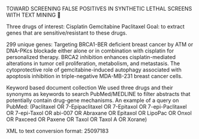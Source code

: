 TOWARD SCREENING FALSE POSITIVES IN SYNTHETIC LETHAL SCREENS WITH TEXT MINING 

Three drugs of interest:
Cisplatin
Gemcitabine
Paclitaxel
Goal: to extract genes that are sensitive/resistant to these drugs.

299 unique genes:
Targeting BRCA1-BER deficient breast cancer by ATM or DNA-PKcs blockade either alone or in combination with cisplatin for personalized therapy.
BRCA2 inhibition enhances cisplatin-mediated alterations in tumor cell proliferation, metabolism, and metastasis.
The cytoprotective role of gemcitabine-induced autophagy associated with apoptosis inhibition in triple-negative MDA-MB-231 breast cancer cells.

Keyword based document collection
We used three drugs and their synonyms as keywords to search PubMed/MEDLINE to filter abstracts  that potentially contain drug-gene mechanisms.
An example of a query on PubMed: 
(Paclitaxel OR 7-Epipaclitaxel OR 7-Epitaxol OR 7-epi-Paclitaxel OR 7-epi-Taxol OR abi-007 OR Abraxane OR Epitaxol OR LipoPac OR Onxol OR Paxceed OR Paxene OR Taxol OR Taxol A OR Xorane)


XML to text conversion format:
<PMID>  25097183
<TITLE> Adjuvant Chemotherapy in Patients with Completely Resected Small Cell Lung Cancer: A Retrospective Analysis of 26 Consecutive Cases.
<ABSTRACT>  Several clinical studies have demonstrated the efficacy and safety of adjuvant chemotherapy in patients with completely resected small cell lung cancer for a selected limited stage. However, it is unclear whether adjuvant chemotherapy is feasible in clinical practice. The objective of this study was to analyze the efficacy and safety of adjuvant chemotherapy for small cell lung cancer patients retrospectively in clinical practice. From January 2002 to March 2012, 56 small cell lung cancer patients underwent surgery as initial therapy in our institute. Of these, 26 patients received adjuvant chemotherapy. The clinical data of patients who received adjuvant chemotherapy were retrospectively analyzed. The chemotherapy regimens were cisplatin and irinotecan in 16 patients, cisplatin and etoposide in 1 and carboplatin and etoposide in 9. Median follow-up time was 44.8 months. Nineteen (73%) patients received the full course of chemotherapy. Median recurrence-free survival was 21.4 months. Median survival time was not reached. There was no treatment-related death. Adjuvant chemotherapy may be generally safe and efficacious in selected small cell lung cancer patients.

Two steps to determine drug-gene repsonse extraction:
Locate drugs and genes on text.
Fixed number of drugs. 
Genes can be automatically determined using BANNER  Leaman, R. & Gonzalez G. (2008)
Drug-gene response detection
Two baselines:
Co-occurrence: if a drug name and a gene name co-occur in text, they are assumed to be interacting.
Naïve Bayes model: unigram based features will be extracted. 
Example:
Somatic ERCC2 mutations correlate with cisplatin sensitivity in muscle-invasive urothelial carcinoma.

Lucene’s data structures ...

